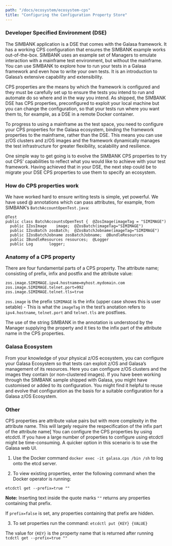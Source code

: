 ```yaml
---
path: "/docs/ecosystem/ecosystem-cps"
title: "Configuring the Configuration Property Store"
---
```



### Developer Specified Environment (DSE)

The SIMBANK application is a DSE that comes with the Galasa framework. It has a working CPS configuration that ensures the SIMBANK example works out-of-the-box. SIMBANK uses an example set of Managers to emulate interaction with a mainframe test environment, but without the mainframe. You can use SIMBANK to explore how to run your tests in a Galasa framework and even how to write your own tests. It is an introduction to Galasa’s extensive capability and extensibility.

CPS properties are the means by which the framework is configured and they must be carefully set up to ensure the tests you intend to run and automate do so where and in the way you intend. As shipped, the SIMBANK DSE has CPS properties, preconfigured to exploit your local machine but you can change the configuration, so that your tests run where you want them to, for example, as a DSE in a remote Docker container.

To progress to using a mainframe as the test space, you need to configure your CPS properties for the Galasa ecosystem, binding the framework properties to the mainframe, rather than the DSE. This means you can use z/OS clusters and z/OS images and the framework dynamically manages the test infrastructure for greater flexibility, scalability and resilience.

One simple way to get going is to evolve the SIMBANK CPS properties to try out CPS’ capabilities to reflect what you would like to achieve with your test framework. Having achieved that in your DSE, the next step could be to migrate your DSE CPS properties to use them to specify an ecosystem.

### How do CPS properties work

We have worked hard to ensure writing tests is simple, yet powerful. We have used @ annotations which can pass attributes, for example, from SIMBANK’s ```BatchAccountOpenTest.java```:  

```
@Test
public class BatchAccountsOpenTest {  @ZosImage(imageTag = "SIMIMAGE")
  public IZosImage    image;  @ZosBatch(imageTag="SIMIMAGE")
  public IZosBatch zosBatch;  @ZosBatchJobname(imageTag="SIMIMAGE")
  public IZosBatchJobname zosBatchJobname;  @BundleResources
  public IBundleResources resources;  @Logger
  public Log       logger;
```

### Anatomy of a CPS property

 There are four fundamental parts of a CPS property. The attribute name; consisting of prefix, infix and postfix and the attribute value:

```
zos.image.SIMIMAGE.ipv4.hostname=myhost.mydomain.com
zos.image.SIMIMAGE.telnet.port=992
zos.image.SIMIMAGE.telnet.tls=true
```


```zos.image``` is the prefix
```SIMIMAGE``` is the infix (upper case shows this is user setable) - This is what the ```imageTag``` in the test’s anotation refers to
```ipv4.hostname```, ``telnet.port`` and ``telnet.tls`` are postfixes.

The use of the string SIMBANK in the annotation is understood by the Manager supplying the property and it ties to the infix part of the attribute name in the CPS properties.

### Galasa Ecosystem
From your knowledge of your physical z/OS ecosystem, you can configure your Galasa Ecosystem so that tests can exploit z/OS and Galasa’s management of its resources. Here you can configure z/OS clusters and the images they contain (or non-clustered images). If you have been working through the SIMBANK sample shipped with Galasa, you might have customised or added to its configuration. You might find it helpful to reuse and evolve that configuration as the basis for a suitable configuration for a Galasa z/OS Ecosystem. 

### Other

CPS properties are attribute value pairs but with more complexity in the attribute name. This will largely require the respecification of the infix part of the attribute name[
You can configure the CPS properties by using etcdctl. If you have a large number of properties to configure using etcdctl might be time-consuming. A quicker option in this scenario is to use the Galasa web UI.  

1. Use the Docker command ```docker exec -it galasa.cps /bin /sh```  to log onto the etcd server. 

2. To view existing properties, enter the following command when the Docker operator is running:

```etcdctl get --prefix=true ""```

**Note:** Inserting text inside the quote marks ```""``` returns any properties containing that prefix.

If ```prefix=false``` is set, any properties containing that prefix are hidden.

3. To set properties run the command: ```etcdctl put {KEY} {VALUE}```

The value for ```{KEY}``` is the property name that is returned after running<br>
 ```tcdctl get --prefix=true ""```

